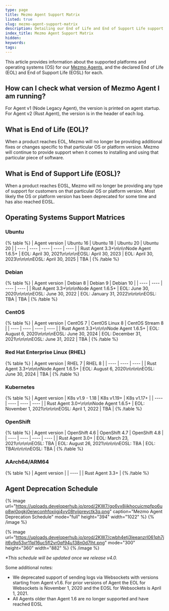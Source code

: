 ```yaml
---
type: page
title: Mezmo Agent Support Matrix
listed: true
slug: mezmo-agent-support-matrix
description: Detailing our End of Life and End of Support Life support for the Mezmo Agent.
index_title: Mezmo Agent Support Matrix
hidden: 
keywords: 
tags: 
---
```


This article provides information about the supported platforms and operating systems (OS) for our [Mezmo Agents](/docs/introducing-the-agent), and the declared End of Life (EOL) and End of Support Life (EOSL) for each.

## How can I check what version of Mezmo Agent I am running?

For Agent v1 (Node Legacy Agent), the version is printed on agent startup. For Agent v2 (Rust Agent), the version is in the header of each log.

## What is End of Life (EOL)?

When a product reaches EOL, Mezmo will no longer be providing additional fixes or changes specific to that particular OS or platform version. Mezmo will continue to provide support when it comes to installing and using that particular piece of software.

## What is End of Support Life (EOSL)?

When a product reaches EOSL, Mezmo will no longer be providing any type of support for customers on that particular OS or platform version. Most likely the OS or platform version has been deprecated for some time and has also reached EOSL.

## Operating Systems Support Matrices

### Ubuntu

{% table %}
| Agent version | Ubuntu 16 | Ubuntu 18 | Ubuntu 20 | Ubuntu 20 | 
| ---- | ---- | ---- | ---- | ---- | 
| Rust Agent 3.3+\n\n\nNode Agent 1.6.5+ | EOL: April 30, 2021\n\n\n\nEOSL: April 30, 2023 | EOL:  April 30, 2023\n\n\n\nEOSL: April 30, 2025 | TBA | 
{% /table %}

### Debian

{% table %}
| Agent version | Debian 8 | Debian 9 | Debian 10 | 
| ---- | ---- | ---- | ---- | 
| Rust Agent 3.3+\n\n\nNode Agent 1.6.5+ | EOL: June 30, 2020\n\n\n\nEOSL: June 30, 2022 | EOL: January 31, 2022\n\n\n\nEOSL: TBA | TBA | 
{% /table %}

### CentOS

{% table %}
| Agent version | CentOS 7 | CentOS Linux 8 | CentOS Stream 8 | 
| ---- | ---- | ---- | ---- | 
| Rust Agent 3.3+\n\n\nNode Agent 1.6.5+ | EOL: August 6, 2020\n\n\n\nEOSL: June 30, 2024 | EOL: December 31, 2021\n\n\n\nEOSL: June 31, 2022 | TBA | 
{% /table %}

### Red Hat Enterprise Linux (RHEL)

{% table %}
| Agent version | RHEL 7 | RHEL 8 | 
| ---- | ---- | ---- | 
| Rust Agent 3.3+\n\n\nNode Agent 1.6.5+ | EOL: August 6, 2020\n\n\n\nEOSL: June 30, 2024 | TBA | 
{% /table %}

### Kubernetes

{% table %}
| Agent version | K8s v1.9 - 1.18 | K8s v1.19+ | K8s v1.17+ | 
| ---- | ---- | ---- | ---- | 
| Rust Agent 3.0+\n\n\nNode Agent 1.6.5+ | EOL: November 1, 2021\n\n\n\nEOSL: April 1, 2022 | TBA | 
{% /table %}

### OpenShift

{% table %}
| Agent version | OpenShift 4.6 | OpenShift 4.7 | OpenShift 4.8 | 
| ---- | ---- | ---- | ---- | 
| Rust Agent 3.0+ | EOL: March 23, 2021\n\n\n\nEOSL: TBA | EOL: August 26, 2021\n\n\n\nEOSL: TBA | EOL: TBA\n\n\n\nEOSL: TBA | 
{% /table %}

### AArch64/ARM64

{% table %}
| Agent version | 
| ---- | 
| Rust Agent 3.3+ | 
{% /table %}

## Agent Deprecation Schedule

{% image url="https://uploads.developerhub.io/prod/2KW7/go6vx8iikhocuicmpfpo6up8wj0pgkj0eiwconhfoxiigj4vy08tyijprevctk3q.png" caption="Mezmo Agent Deprecation Schedule" mode="full" height="394" width="1022" %}
{% /image %}

{% image url="https://uploads.developerhub.io/prod/2KW7/cwbh4etj3leeanzrl061ph7jit6v9q53vr11pl16uc5fl2vr0qf94u138n0d7lht.png" mode="300" height="360" width="882" %}
{% /image %}

_*This schedule will be updated once we release v4.0._

Some additional notes:

- We deprecated support of sending logs via Websockets with versions starting from Agent v1.6. For prior versions of Agent the EOL for Websockets is November 1, 2020 and the EOSL for Websockets is April 1, 2021.
- All Agents older than Agent 1.6 are no longer supported and have reached EOSL